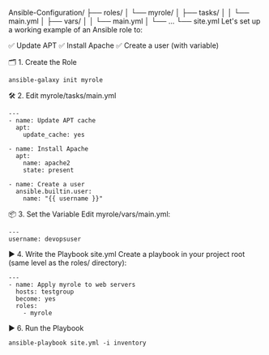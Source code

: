 Ansible-Configuration/
├── roles/
│   └── myrole/
│       ├── tasks/
│       │   └── main.yml
│       ├── vars/
│       │   └── main.yml
│       └── ...
└── site.yml
Let's set up a working example of an Ansible role to:

✅ Update APT
✅ Install Apache
✅ Create a user (with variable)

🗂 1. Create the Role
```
ansible-galaxy init myrole
```
🛠 2. Edit myrole/tasks/main.yml
```
---
- name: Update APT cache
  apt:
    update_cache: yes

- name: Install Apache
  apt:
    name: apache2
    state: present

- name: Create a user
  ansible.builtin.user:
    name: "{{ username }}"
```
📦 3. Set the Variable
Edit myrole/vars/main.yml:
```
---
username: devopsuser
```

▶️ 4. Write the Playbook site.yml
Create a playbook in your project root (same level as the roles/ directory):
```
---
- name: Apply myrole to web servers
  hosts: testgroup
  become: yes
  roles:
    - myrole
```
▶️ 6. Run the Playbook
```
ansible-playbook site.yml -i inventory
```
